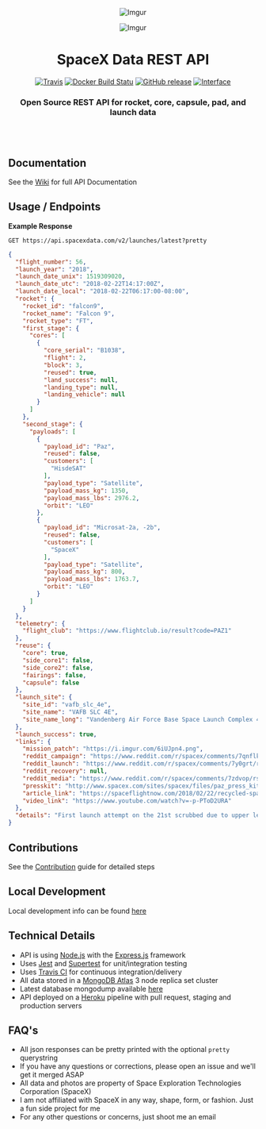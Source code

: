 <div align="center">

![Imgur](http://i.imgur.com/eL73Iit.png)

![Imgur](https://i.imgur.com/l0y1El1.jpg)

# SpaceX Data REST API

[![Travis](https://img.shields.io/travis/r-spacex/SpaceX-API.svg?style=flat-square)](https://travis-ci.org/r-spacex/SpaceX-API)
[![Docker Build Statu](https://img.shields.io/docker/build/jakewmeyer/spacex-api.svg?style=flat-square)](https://hub.docker.com/r/jakewmeyer/spacex-api/)
[![GitHub release](https://img.shields.io/github/release/r-spacex/SpaceX-API.svg?style=flat-square)]()
[![Interface](https://img.shields.io/badge/interface-REST-brightgreen.svg?style=flat-square)]()

### Open Source REST API for rocket, core, capsule, pad, and launch data
<br></br>

</div>

## Documentation
See the [Wiki](https://github.com/r-spacex/SpaceX-API/wiki) for full API Documentation

## Usage / Endpoints

**Example Response**

```http
GET https://api.spacexdata.com/v2/launches/latest?pretty
```

```json
{
  "flight_number": 56,
  "launch_year": "2018",
  "launch_date_unix": 1519309020,
  "launch_date_utc": "2018-02-22T14:17:00Z",
  "launch_date_local": "2018-02-22T06:17:00-08:00",
  "rocket": {
    "rocket_id": "falcon9",
    "rocket_name": "Falcon 9",
    "rocket_type": "FT",
    "first_stage": {
      "cores": [
        {
          "core_serial": "B1038",
          "flight": 2,
          "block": 3,
          "reused": true,
          "land_success": null,
          "landing_type": null,
          "landing_vehicle": null
        }
      ]
    },
    "second_stage": {
      "payloads": [
        {
          "payload_id": "Paz",
          "reused": false,
          "customers": [
            "HisdeSAT"
          ],
          "payload_type": "Satellite",
          "payload_mass_kg": 1350,
          "payload_mass_lbs": 2976.2,
          "orbit": "LEO"
        },
        {
          "payload_id": "Microsat-2a, -2b",
          "reused": false,
          "customers": [
            "SpaceX"
          ],
          "payload_type": "Satellite",
          "payload_mass_kg": 800,
          "payload_mass_lbs": 1763.7,
          "orbit": "LEO"
        }
      ]
    }
  },
  "telemetry": {
    "flight_club": "https://www.flightclub.io/result?code=PAZ1"
  },
  "reuse": {
    "core": true,
    "side_core1": false,
    "side_core2": false,
    "fairings": false,
    "capsule": false
  },
  "launch_site": {
    "site_id": "vafb_slc_4e",
    "site_name": "VAFB SLC 4E",
    "site_name_long": "Vandenberg Air Force Base Space Launch Complex 4E"
  },
  "launch_success": true,
  "links": {
    "mission_patch": "https://i.imgur.com/6iUJpn4.png",
    "reddit_campaign": "https://www.reddit.com/r/spacex/comments/7qnflk/paz_microsat2a_2b_launch_campaign_thread/",
    "reddit_launch": "https://www.reddit.com/r/spacex/comments/7y0grt/rspacex_paz_official_launch_discussion_updates/",
    "reddit_recovery": null,
    "reddit_media": "https://www.reddit.com/r/spacex/comments/7zdvop/rspacex_paz_media_thread_videos_images_gifs/",
    "presskit": "http://www.spacex.com/sites/spacex/files/paz_press_kit_2.21.pdf",
    "article_link": "https://spaceflightnow.com/2018/02/22/recycled-spacex-rocket-boosts-paz-radar-satellite-first-starlink-testbeds-into-orbit/",
    "video_link": "https://www.youtube.com/watch?v=-p-PToD2URA"
  },
  "details": "First launch attempt on the 21st scrubbed due to upper level winds. Will also carry two SpaceX test satellites for the upcoming Starlink constellation."
}
```

## Contributions
See the [Contribution](https://github.com/r-spacex/SpaceX-API/blob/master/CONTRIBUTING.md) guide for detailed steps

## Local Development
Local development info can be found [here](https://github.com/r-spacex/SpaceX-API/wiki/Local-Development)

## Technical Details
* API is using [Node.js](https://nodejs.org/en/) with the [Express.js](https://expressjs.com/) framework
* Uses [Jest](https://facebook.github.io/jest/) and [Supertest](https://github.com/visionmedia/supertest) for unit/integration testing
* Uses [Travis CI](https://travis-ci.org/) for continuous integration/delivery
* All data stored in a [MongoDB Atlas](https://www.mongodb.com/cloud/atlas) 3 node replica set cluster
* Latest database mongodump available [here](https://drive.google.com/drive/folders/0B2DdgKR4GR4xdk1sRGowcUZXeE0?usp=sharing)
* API deployed on a [Heroku](https://www.heroku.com/) pipeline with pull request, staging and production servers

## FAQ's
* All json responses can be pretty printed with the optional `pretty` querystring
* If you have any questions or corrections, please open an issue and we'll get it merged ASAP
* All data and photos are property of Space Exploration Technologies Corporation (SpaceX)
* I am not affiliated with SpaceX in any way, shape, form, or fashion. Just a fun side project for me
* For any other questions or concerns, just shoot me an email

